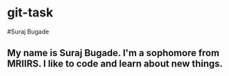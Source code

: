 # git-task

#Suraj Bugade
## My name is Suraj Bugade. I'm a sophomore from MRIIRS. I like to code and learn about new things.
